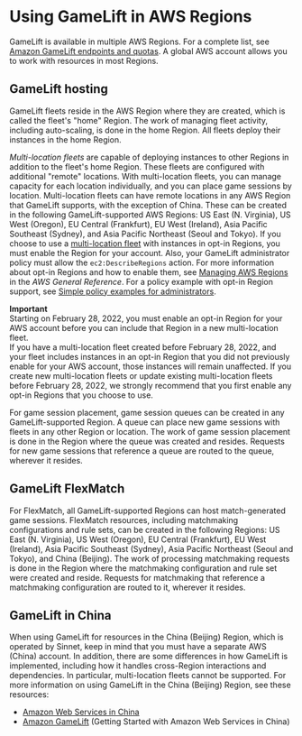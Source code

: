 # Using GameLift in AWS Regions<a name="gamelift-regions"></a>

GameLift is available in multiple AWS Regions\. For a complete list, see [Amazon GameLift endpoints and quotas](https://docs.aws.amazon.com/general/latest/gr/gamelift.html)\. A global AWS account allows you to work with resources in most Regions\.

## GameLift hosting<a name="gamelift-regions-hosting"></a>

GameLift fleets reside in the AWS Region where they are created, which is called the fleet's "home" Region\. The work of managing fleet activity, including auto\-scaling, is done in the home Region\. All fleets deploy their instances in the home Region\.

*Multi\-location fleets* are capable of deploying instances to other Regions in addition to the fleet's home Region\. These fleets are configured with additional "remote" locations\. With multi\-location fleets, you can manage capacity for each location individually, and you can place game sessions by location\. Multi\-location fleets can have remote locations in any AWS Region that GameLift supports, with the exception of China\. These can be created in the following GameLift\-supported AWS Regions: US East \(N\. Virginia\), US West \(Oregon\), EU Central \(Frankfurt\), EU West \(Ireland\), Asia Pacific Southeast \(Sydney\), and Asia Pacific Northeast \(Seoul and Tokyo\)\. If you choose to use a [multi\-location fleet](#gamelift-regions-hosting) with instances in opt\-in Regions, you must enable the Region for your account\. Also, your GameLift administrator policy must allow the `ec2:DescribeRegions` action\. For more information about opt\-in Regions and how to enable them, see [Managing AWS Regions](https://docs.aws.amazon.com/general/latest/gr/rande-manage.html) in the *AWS General Reference*\. For a policy example with opt\-in Region support, see [Simple policy examples for administrators](gamelift-iam-policy-examples.md#iam-policy-simple-example)\.

**Important**  
Starting on February 28, 2022, you must enable an opt\-in Region for your AWS account before you can include that Region in a new multi\-location fleet\.  
If you have a multi\-location fleet created before February 28, 2022, and your fleet includes instances in an opt\-in Region that you did not previously enable for your AWS account, those instances will remain unaffected\.
If you create new multi\-location fleets or update existing multi\-location fleets before February 28, 2022, we strongly recommend that you first enable any opt\-in Regions that you choose to use\.

For game session placement, game session queues can be created in any GameLift\-supported Region\. A queue can place new game sessions with fleets in any other Region or location\. The work of game session placement is done in the Region where the queue was created and resides\. Requests for new game sessions that reference a queue are routed to the queue, wherever it resides\.

## GameLift FlexMatch<a name="gamelift-regions-flex"></a>

For FlexMatch, all GameLift\-supported Regions can host match\-generated game sessions\. FlexMatch resources, including matchmaking configurations and rule sets, can be created in the following Regions: US East \(N\. Virginia\), US West \(Oregon\), EU Central \(Frankfurt\), EU West \(Ireland\), Asia Pacific Southeast \(Sydney\), Asia Pacific Northeast \(Seoul and Tokyo\), and China \(Beijing\)\. The work of processing matchmaking requests is done in the Region where the matchmaking configuration and rule set were created and reside\. Requests for matchmaking that reference a matchmaking configuration are routed to it, wherever it resides\.

## GameLift in China<a name="gamelift-regions-china"></a>

When using GameLift for resources in the China \(Beijing\) Region, which is operated by Sinnet, keep in mind that you must have a separate AWS \(China\) account\. In addition, there are some differences in how GameLift is implemented, including how it handles cross\-Region interactions and dependencies\. In particular, multi\-location fleets cannot be supported\. For more information on using GameLift in the China \(Beijing\) Region, see these resources:
+  [Amazon Web Services in China](https://www.amazonaws.cn/en/about-aws/china/)
+  [Amazon GameLift](https://docs.amazonaws.cn/en_us/aws/latest/userguide/gamelift.html) \(Getting Started with Amazon Web Services in China\)